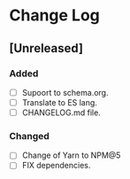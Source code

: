 # Change Log

## [Unreleased]
### Added
- [ ] Supoort to schema.org.
- [ ] Translate to ES lang.
- [ ] CHANGELOG.md file.

### Changed
- [ ] Change of Yarn to NPM@5
- [ ] FIX dependencies.
